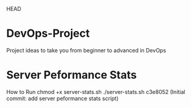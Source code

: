 HEAD
# DevOps-Project
Project ideas to take you from beginner to advanced in DevOps

# Server Peformance Stats
How to Run
chmod +x server-stats.sh
./server-stats.sh
c3e8052 (Initial commit: add server peformance stats script)
